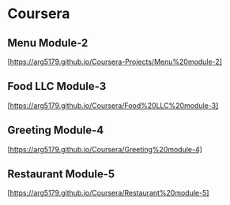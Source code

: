 # Coursera

## Menu Module-2
[https://arg5179.github.io/Coursera-Projects/Menu%20module-2]

## Food LLC Module-3
[https://arg5179.github.io/Coursera/Food%20LLC%20module-3]

## Greeting Module-4
[https://arg5179.github.io/Coursera/Greeting%20module-4]

## Restaurant Module-5
[https://arg5179.github.io/Coursera/Restaurant%20module-5]
